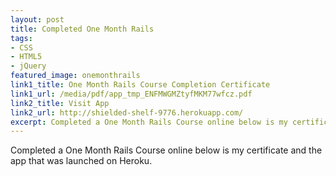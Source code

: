 ```yaml
---
layout: post
title: Completed One Month Rails
tags:
- CSS
- HTML5
- jQuery
featured_image: onemonthrails
link1_title: One Month Rails Course Completion Certificate
link1_url: /media/pdf/app_tmp_ENFMWGMZtyfMKM77wfcz.pdf
link2_title: Visit App
link2_url: http://shielded-shelf-9776.herokuapp.com/
excerpt: Completed a One Month Rails Course online below is my certificate and the app that was launched on Heroku
---
```

Completed a One Month Rails Course online below is my certificate and the app that was launched on Heroku.
